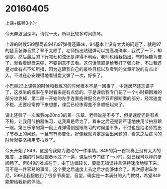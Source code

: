 # 20160405

上课+练琴3小时

今天奔波回深圳，请假一天，所以比较多时间练琴。

上课的时候599那两首94和97弹得还算ok，94基本上没有太大的问题了，就是97的琶音装饰音换了琴不太顺手，老师指出贴键弹可以提高准确率，我试了一下，却倒是。然后最后的下行减七和弦还是弹得不利索，老师也给我指出，有时候能背谱了，就看着键盘来弹，不要刻意不去看。这句话简直是给我打了强心针，不过我还是对此有点不知所措，因为这跟我自己的最终目标以及看到的文章所说的有点出入。不过在心安理得地看键盘又弹了一次，好多了。

小巴赫23上课弹的时候和我练习的时候根本不是一回事了，中途居然还忘谱子了，这发生的概率在平时看来是有点低的。于是课后我专门花了一个小时把困难的部分攻克掉，第二段一开始的左手连奏旋律配合右手双声部断奏的部分，经常速度不稳，还要经常停下来想想，课后已经练得差不多顺畅起来了。

课上还弹了一次库劳op20no3的第一乐章，老师说差不多了，但是速度还是有点不稳，让我用节拍器练习，这我真是尽力了，看来之后还是要严谨地使用节拍器跟一跟。第三乐章的第一段上课弹得倒是跟练习的时候差不多，不过也是给老师找出了节奏上的问题，一旦有节奏变化，好像我就肯定是会出问题的，看来之后练习的时候就要坚持用节拍器了。

今天开始了849，这是令我颇为激动的一件事情。849的第一首视奏上没有太大的难度，上课的时候就视奏地过了一遍，课后也专门练了一小时，就已经可以弹的挺顺畅了。但849的难点在于，由于边幅较长，要毫无错误并且保持速度地弹下来，可不是一件容易的事情。这个要之后速度上去之后才能够体会了。再次感谢车尔尼，599让我接触到了很多节奏型，音型，确实是一本满分的入门教材，希望849能带给我新的体验。